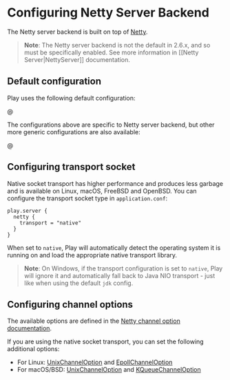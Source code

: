 <!--- Copyright (C) from 2022 The Play Framework Contributors <https://github.com/playframework>, 2011-2021 Lightbend Inc. <https://www.lightbend.com> -->

# Configuring Netty Server Backend

The Netty server backend is built on top of [Netty](https://netty.io/).

> **Note**: The Netty server backend is not the default in 2.6.x, and so must be specifically enabled. See more information in [[Netty Server|NettyServer]] documentation.

## Default configuration

Play uses the following default configuration:

@[](/confs/play-netty-server/reference.conf)

The configurations above are specific to Netty server backend, but other more generic configurations are also available:
 
@[](/confs/play-server/reference.conf)

## Configuring transport socket

Native socket transport has higher performance and produces less garbage and is available on Linux, macOS, FreeBSD and OpenBSD. You can configure the transport socket type in `application.conf`:

```properties
play.server {
  netty {
    transport = "native"
  }
}
```

When set to `native`, Play will automatically detect the operating system it is running on and load the appropriate native transport library.

> **Note**: On Windows, if the transport configuration is set to `native`, Play will ignore it and automatically fall back to Java NIO transport - just like when using the default `jdk` config.

## Configuring channel options

The available options are defined in the [Netty channel option documentation](https://netty.io/4.2/api/io/netty/channel/ChannelOption.html).

If you are using the native socket transport, you can set the following additional options:

- For Linux: [UnixChannelOption](https://netty.io/4.2/api/io/netty/channel/unix/UnixChannelOption.html) and [EpollChannelOption](https://netty.io/4.2/api/io/netty/channel/epoll/EpollChannelOption.html)
- For macOS/BSD: [UnixChannelOption](https://netty.io/4.2/api/io/netty/channel/unix/UnixChannelOption.html) and [KQueueChannelOption](https://netty.io/4.2/api/io/netty/channel/kqueue/KQueueChannelOption.html)
